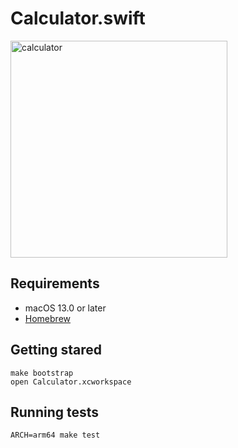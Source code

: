 # Calculator.swift

<img width="347" alt="calculator" src="https://user-images.githubusercontent.com/3421544/231800883-4f684d51-9c8f-4ba3-85ee-5d8bffa7479f.png">

## Requirements

- macOS 13.0 or later
- [Homebrew](https://brew.sh)

## Getting stared

```shell
make bootstrap
open Calculator.xcworkspace
```

## Running tests

```shell
ARCH=arm64 make test
```
